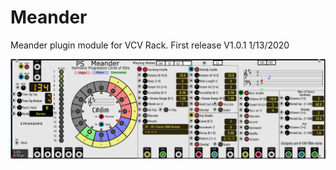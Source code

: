 # Meander
Meander plugin module for VCV Rack.  First release V1.0.1 1/13/2020

![Meander](./res/Meander.png)

